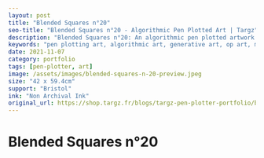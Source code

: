 ```yaml
---
layout: post
title: "Blended Squares n°20"
seo-title: "Blended Squares n°20 - Algorithmic Pen Plotted Art | Targz"
description: "Blended Squares n°20: An algorithmic pen plotted artwork featuring geometric patterns. 42 x 59.4cm non archival ink on Bristol paper."
keywords: "pen plotting art, algorithmic art, generative art, op art, mathematical art, geometric patterns, bristol paper, precision plotting"
date: 2021-11-07
category: portfolio
tags: [pen-plotter, art]
image: /assets/images/blended-squares-n-20-preview.jpeg
size: "42 x 59.4cm"
support: "Bristol"
ink: "Non Archival Ink"
original_url: https://shop.targz.fr/blogs/targz-pen-plotter-portfolio/blended-squares-n-20
---
```


# Blended Squares n°20

